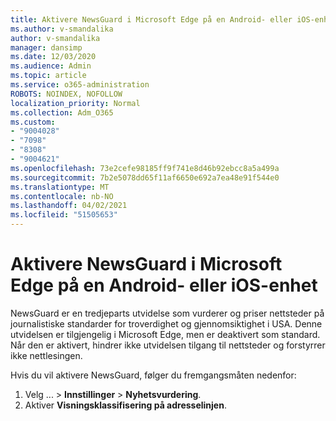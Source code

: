 ```yaml
---
title: Aktivere NewsGuard i Microsoft Edge på en Android- eller iOS-enhet
ms.author: v-smandalika
author: v-smandalika
manager: dansimp
ms.date: 12/03/2020
ms.audience: Admin
ms.topic: article
ms.service: o365-administration
ROBOTS: NOINDEX, NOFOLLOW
localization_priority: Normal
ms.collection: Adm_O365
ms.custom:
- "9004028"
- "7098"
- "8308"
- "9004621"
ms.openlocfilehash: 73e2cefe98185ff9f741e8d46b92ebcc8a5a499a
ms.sourcegitcommit: 7b2e5078dd65f11af6650e692a7ea48e91f544e0
ms.translationtype: MT
ms.contentlocale: nb-NO
ms.lasthandoff: 04/02/2021
ms.locfileid: "51505653"
---
```

# <a name="turn-on-newsguard-in-microsoft-edge-on-an-android-or-ios-device"></a>Aktivere NewsGuard i Microsoft Edge på en Android- eller iOS-enhet

NewsGuard er en tredjeparts utvidelse som vurderer og priser nettsteder på journalistiske standarder for troverdighet og gjennomsiktighet i USA. Denne utvidelsen er tilgjengelig i Microsoft Edge, men er deaktivert som standard. Når den er aktivert, hindrer ikke utvidelsen tilgang til nettsteder og forstyrrer ikke nettlesingen.

Hvis du vil aktivere NewsGuard, følger du fremgangsmåten nedenfor:
1. Velg ... > **Innstillinger**  >  **Nyhetsvurdering**.
2. Aktiver **Visningsklassifisering på adresselinjen**.
